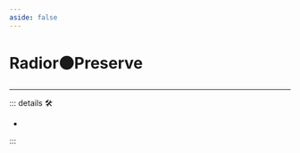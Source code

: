 ```yaml
---
aside: false
---
```

# Radior🟠<motor>Preserve</motor>

---

<!-- =================================================== -->
<!-- =================================================== -->
<!-- =================================================== -->
<!-- =================================================== -->
<!-- =================================================== -->
::: details 🛠

-

:::
